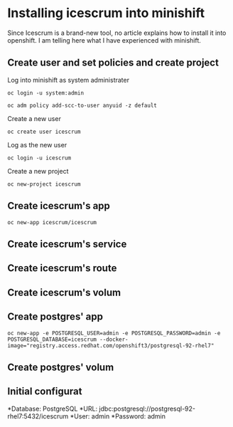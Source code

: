 # Installing icescrum into minishift
Since Icescrum is a brand-new tool, no article explains how to install it into openshift.
I am telling here what I have experienced with minishift.

## Create user and set policies and create project
Log into minishift as system administrater
```
oc login -u system:admin
```

```
oc adm policy add-scc-to-user anyuid -z default
```
Create a new user
```
oc create user icescrum
```
Log as the new user
```
oc login -u icescrum
```
Create a new project
```
oc new-project icescrum
```



## Create icescrum's app
```
oc new-app icescrum/icescrum
```

## Create icescrum's service
## Create icescrum's route
## Create icescrum's volum

## Create postgres' app
```
oc new-app -e POSTGRESQL_USER=admin -e POSTGRESQL_PASSWORD=admin -e POSTGRESQL_DATABASE=icescrum --docker-image="registry.access.redhat.com/openshift3/postgresql-92-rhel7"
```

## Create postgres' volum

## Initial configurat
*Database:                   PostgreSQL
*URL:                        jdbc:postgresql://postgresql-92-rhel7:5432/icescrum
*User:                       admin
*Password:                   admin



